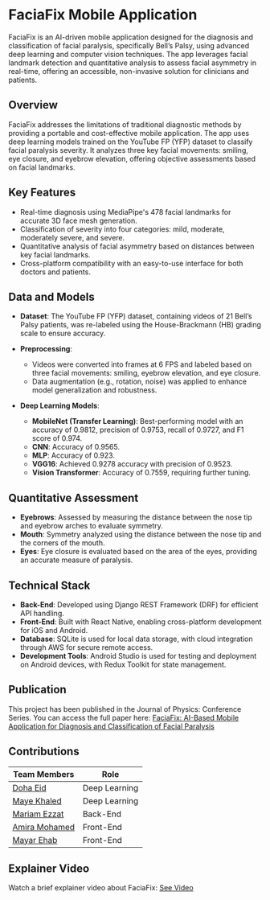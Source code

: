 
# FaciaFix Mobile Application

FaciaFix is an AI-driven mobile application designed for the diagnosis and classification of facial paralysis, specifically Bell’s Palsy, using advanced deep learning and computer vision techniques. The app leverages facial landmark detection and quantitative analysis to assess facial asymmetry in real-time, offering an accessible, non-invasive solution for clinicians and patients.

## Overview
FaciaFix addresses the limitations of traditional diagnostic methods by providing a portable and cost-effective mobile application. The app uses deep learning models trained on the YouTube FP (YFP) dataset to classify facial paralysis severity. It analyzes three key facial movements: smiling, eye closure, and eyebrow elevation, offering objective assessments based on facial landmarks.

## Key Features
- Real-time diagnosis using MediaPipe's 478 facial landmarks for accurate 3D face mesh generation.
- Classification of severity into four categories: mild, moderate, moderately severe, and severe.
- Quantitative analysis of facial asymmetry based on distances between key facial landmarks.
- Cross-platform compatibility with an easy-to-use interface for both doctors and patients.

## Data and Models
- **Dataset**: The YouTube FP (YFP) dataset, containing videos of 21 Bell’s Palsy patients, was re-labeled using the House-Brackmann (HB) grading scale to ensure accuracy.

- **Preprocessing**:
  - Videos were converted into frames at 6 FPS and labeled based on three facial movements: smiling, eyebrow elevation, and eye closure.
  - Data augmentation (e.g., rotation, noise) was applied to enhance model generalization and robustness.

- **Deep Learning Models**:
  - **MobileNet (Transfer Learning)**: Best-performing model with an accuracy of 0.9812, precision of 0.9753, recall of 0.9727, and F1 score of 0.974.
  - **CNN**: Accuracy of 0.9565.
  - **MLP**: Accuracy of 0.923.
  - **VGG16**: Achieved 0.9278 accuracy with precision of 0.9523.
  - **Vision Transformer**: Accuracy of 0.7559, requiring further tuning.

## Quantitative Assessment
- **Eyebrows**: Assessed by measuring the distance between the nose tip and eyebrow arches to evaluate symmetry.
- **Mouth**: Symmetry analyzed using the distance between the nose tip and the corners of the mouth.
- **Eyes**: Eye closure is evaluated based on the area of the eyes, providing an accurate measure of paralysis.

## Technical Stack
- **Back-End**: Developed using Django REST Framework (DRF) for efficient API handling.
- **Front-End**: Built with React Native, enabling cross-platform development for iOS and Android.
- **Database**: SQLite is used for local data storage, with cloud integration through AWS for secure remote access.
- **Development Tools**: Android Studio is used for testing and deployment on Android devices, with Redux Toolkit for state management.

## Publication
This project has been published in the Journal of Physics: Conference Series. You can access the full paper here:
[FaciaFix: AI-Based Mobile Application for Diagnosis and Classification of Facial Paralysis](https://iopscience.iop.org/article/10.1088/2057-1976/ad8094)

## Contributions
| Team Members                                        | Role            |  
| -------------                                       | -------------   |
| [Doha Eid](https://github.com/doha-eid)             | Deep Learning   |
| [Maye Khaled](https://github.com/mayekhaled0)       | Deep Learning   |
| [Mariam Ezzat](https://github.com/mariamezzat01)    | Back-End        |
| [Amira Mohamed](https://github.com/AmeeraMOhammed)  | Front-End       |
| [Mayar Ehab](https://github.com/mayarehab)          | Front-End       |

## Explainer Video
Watch a brief explainer video about FaciaFix: [See Video](https://www.youtube.com/watch?v=7rBY8yRraek&list=PLa9SfMu7FWOStQO70kPCivXEDQDjjXdRc&index=5)
